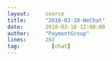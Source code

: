 ```yaml
---
layout:     source 
title:      "2018-03-10-WeChat"
date:       2018-03-10 12:00:00
author:     "PaymentGroup"
lines:      202 
tag:		  [chat]
---
```

